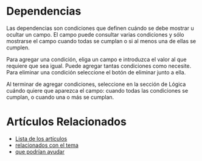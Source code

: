 # Dependencias

Las dependencias son condiciones que definen cuándo se debe mostrar u
ocultar un campo. El campo puede consultar varias condiciones y sólo
mostrarse el campo cuando todas se cumplan o si al menos una de ellas se
cumplen.

Para agregar una condición, eliga un campo e introduzca el valor al que
requiere que sea igual. Puede agregar tantas condiciones como necesite.
Para eliminar una condición seleccione el botón de eliminar junto a ella.

Al terminar de agregar condiciones, seleccione en la sección de Lógica
cuándo quiere que aparezca el campo: cuando todas las condiciones se
cumplan, o cuando una o más se cumplan.

# Artículos Relacionados

* [Lista de los artículos](/..)
* [relacionados con el tema](/../template)
* [que podrían ayudar](http://gestii.com)
